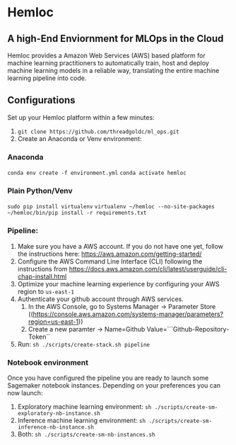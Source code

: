 # Hemloc
## A high-End Enviornment for MLOps in the Cloud

Hemloc provides a Amazon Web Services (AWS) based platform for machine learning practitioners to automatically 
train, host and deploy machine learning models in a reliable way, translating the entire machine learning
pipeline into code. 

## Configurations 
Set up your Hemloc platform within a few minutes: 

1. ```git clone https://github.com/threadgoldc/ml_ops.git```
2. Create an Anaconda or Venv environment:  
### Anaconda
```conda env create -f environment.yml```
```conda activate hemloc```

### Plain Python/Venv
```sudo pip install virtualenv```
```virtualenv ~/hemloc --no-site-packages```
```~/hemloc/bin/pip install -r requirements.txt```


### Pipeline: 
1. Make sure you have a AWS account. If you do not have one yet, follow the instructions here: https://aws.amazon.com/getting-started/
2. Configure the AWS Command Line Interface (CLI) following the instructions from https://docs.aws.amazon.com/cli/latest/userguide/cli-chap-install.html
3. Optimize your machine learning experience by configuring your AWS region to ```us-east-1```
4. Authenticate your github account through AWS services.
    1. In the AWS Console, go to Systems Manager -> Parameter Store ((https://console.aws.amazon.com/systems-manager/parameters?region=us-east-1)) 
    2. Create a new paramter -> Name=Github Value=```Github-Repository-Token``
5. Run: ```sh ./scripts/create-stack.sh pipeline```

### Notebook environment 
Once you have configured the pipeline you are ready to launch some Sagemaker notebook instances. Depending on your 
preferences you can now launch: 
1. Exploratory machine learning environment: ```sh ./scripts/create-sm-exploratory-nb-instance.sh```
2. Inference machine learning environment: ```sh ./scripts/create-sm-inference-nb-instance.sh```
3. Both: ```sh ./scripts/create-sm-nb-instances.sh```
